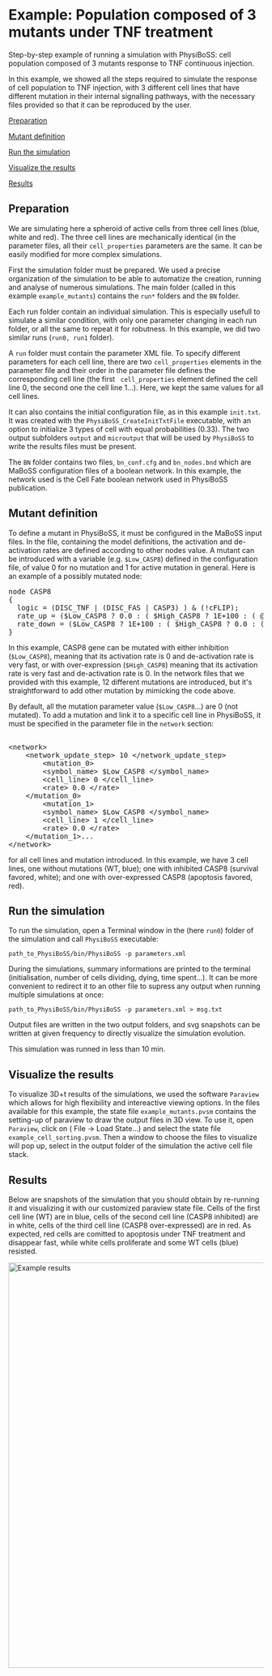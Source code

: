 <h1>Example: Population composed of 3 mutants under TNF treatment </h1>

<div class="textblock"><p>Step-by-step example of running a simulation with PhysiBoSS: cell population composed of 3 mutants response to TNF continuous injection. </p>
<p>In this example, we showed all the steps required to simulate the response of cell population to TNF injection, with 3 different cell lines that have different mutation in their internal signalling pathways, with the necessary files provided so that it can be reproduced by the user.</p>

[Preparation](#preparation)

[Mutant definition](#mutant-definition)

[Run the simulation](#run-the-simulation)

[Visualize the results](#visualize-the-results)

[Results](#results)

<h2>Preparation</h2>
<p> We are simulating here a spheroid of active cells from three cell lines (blue, white and red). The three cell lines are mechanically identical (in the parameter files, all their <code>cell_properties</code> parameters are the same. It can be easily modified for more complex simulations.</p>

<p>First the simulation folder must be prepared. We used a precise organization of the simulation to be able to automatize the creation, running and analyse of numerous simulations. The main folder (called in this example <code>example_mutants</code>) contains the <code>run*</code> folders and the <code>BN</code> folder. </p>

<p>
Each run folder contain an individual simulation. This is especially usefull to simulate a similar condition, with only one parameter changing in each run folder, or all the same to repeat it for robutness. In this example, we did two similar runs (<code>run0, run1</code> folder). <br/>

A <code>run</code> folder must contain the parameter XML file.
To specify different parameters for each cell line, there are two <code>cell_properties</code> elements in the parameter file and their order in the parameter file defines the corresponding cell line (the first <code> cell_properties</code> element defined the cell line 0, the second one the cell line 1...). Here, we kept the same values for all cell lines. <br/>

It can also contains the initial configuration file, as in this example <code>init.txt</code>. It was created with the <code>PhysiBoSS_CreateInitTxtFile</code> executable, with an option to initialize 3 types of cell with equal probabilities (0.33). The two output subfolders <code>output</code> and <code>microutput</code> that will be used by <code>PhysiBoSS</code> to write the results files must be present.
</p>

<p>
The <code>BN</code> folder contains two files, <code>bn_conf.cfg</code> and <code>bn_nodes.bnd</code> which are MaBoSS configuration files of a boolean network. In this example, the network used is the Cell Fate boolean network used in PhysiBoSS publication.
</p>

<h2>Mutant definition</h2>
<p>
To define a mutant in PhysiBoSS, it must be configured in the MaBoSS input files. In the file, containing the model definitions, the activation and de-activation rates are defined according to other nodes value. A mutant can be introduced with a variable (e.g. <code>$Low_CASP8</code>) defined in the configuration file, of value 0 for no mutation and 1 for active mutation in general. Here is an example of a possibly mutated node:
<pre>
node CASP8
{
  logic = (DISC_TNF | (DISC_FAS | CASP3) ) & (!cFLIP);
  rate_up = ($Low_CASP8 ? 0.0 : ( $High_CASP8 ? 1E+100 : ( @logic ? 1.0: 0.0 )) );
  rate_down = ($Low_CASP8 ? 1E+100 : ( $High_CASP8 ? 0.0 : (@logic ? 0.0 : 1.0 )) );
}
</pre> 
In this example, CASP8 gene can be mutated with either inhibition (<code>$Low_CASP8</code>), meaning that its activation rate is 0 and de-activation rate is very fast, or with over-expression (<code>$High_CASP8</code>) meaning that its activation rate is very fast and de-activation rate is 0. 
In the network files that we provided with this example, 12 different mutations are introduced, but it's straightforward to add other mutation by mimicking the code above.
</p>

<p>
By default, all the mutation parameter value (<code>$Low_CASP8</code>...) are 0 (not mutated). To add a mutation and link it to a specific cell line in PhysiBoSS, it must be specified in the parameter file in the <code>network</code> section: 
<pre> 
&lt;network&gt;
	&lt;network_update_step&gt; 10 &lt;/network_update_step&gt;
        &lt;mutation_0&gt;
		&lt;symbol_name&gt; $Low_CASP8 &lt;/symbol_name&gt;
		&lt;cell_line&gt; 0 &lt;/cell_line&gt;
		&lt;rate&gt; 0.0 &lt;/rate&gt;
	&lt;/mutation_0&gt;
        &lt;mutation_1&gt;
		&lt;symbol_name&gt; $Low_CASP8 &lt;/symbol_name&gt;
		&lt;cell_line&gt; 1 &lt;/cell_line&gt;
		&lt;rate&gt; 0.0 &lt;/rate&gt;
	&lt;/mutation_1&gt;...
&lt;/network&gt;
</pre>
for all cell lines and mutation introduced. 
In this example, we have 3 cell lines, one without mutations (WT, blue); one with inhibited CASP8 (survival favored, white); and one with over-expressed CASP8 (apoptosis favored, red).
</p>

<h2>Run the simulation</h2>
<p>To run the simulation, open a Terminal window in the (here <code>run0</code>) folder of the simulation and call <code>PhysiBoSS</code> executable: </p>
<code>path_to_PhysiBoSS/bin/PhysiBoSS -p parameters.xml </code>

<p> During the simulations, summary informations are printed to the terminal (initialisation, number of cells dividing, dying, time spent...). It can be more convenient to redirect it to an other file to supress any output when running multiple simulations at once: </p>
<code>path_to_PhysiBoSS/bin/PhysiBoSS -p parameters.xml &gt; msg.txt </code>

<p>Output files are written in the two output folders, and svg snapshots can be written at given frequency to directly visualize the simulation evolution.</p>

<p> This simulation was runned in less than 10 min. </p>

<h2>Visualize the results</h2>
<p>To visualize 3D+t results of the simulations, we used the software <code>Paraview</code> which allows for high flexibility and intereactive viewing options. In the files available for this example, the state file <code>example_mutants.pvsm</code> contains the setting-up of paraview to draw the output files in 3D view. To use it, open <code>Paraview</code>, click on <code></code>( File -&gt; Load State...) and select the state file <code>example_cell_sorting.pvsm</code>. Then a window to choose the files to visualize will pop up, select in the output folder of the simulation the active cell file stack. </p>

<h2>Results</h2>
<p>Below are snapshots of the simulation that you should obtain by re-running it and visualizing it with our customized paraview state file. Cells of the first cell line (WT) are in blue, cells of the second cell line (CASP8 inhibited) are in white, cells of the third cell line (CASP8 over-expressed) are in red. 
As expected, red cells are comitted to apoptosis under TNF treatment and disappear fast, while white cells proliferate and some WT cells (blue) resisted. </p>
<img src="https://github.com/gletort/PhysiBoSS/blob/master/doc/imgs/example_mutants.png" alt="Example results" width="800"/>